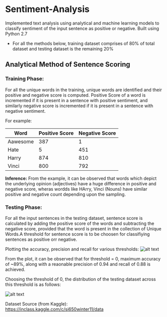 # Sentiment-Analysis

Implemented text analysis using analytical and machine learning models to classify sentiment of the input sentence as positive or negative. Built using Python 2.7

* For all the methods below, training dataset comprises of 80% of total dataset and testing dataset is the remaining 20%

## Analytical Method of Sentence Scoring

### Training Phase:

For all the unique words in the training, unique words are identified and their positive and negative score is computed. Positive Score of a word is incremented if it is present in a sentence with positive sentiment, and similarly negative score is incremented if it is present in a sentence with negative sentiment.

For example:

| Word | Positive Score | Negative Score 
| --- | ---| --- |
| Aawesome | 387 | 1 |
| Hate | 5 | 451 |
| Harry | 874 | 810 |
| Vinci | 800 | 792 |

**Inference:** From the example, it can be observed that words which depict the underlying opinion (adjectives) have a huge difference in positive and negative score, wheras wordds like HArry, Vinci (Nouns) have similar positive and negative count depending upon the sampling.

### Testing Phase:
For all the input sentences in the testing dataset, sentence score is calculated by adding the positive score of the words and subtracting the negative score, provided that the word is present in the collection of Unique Words.A threshold for sentence score is to be choosen for classifiying sentences as positive orr negative.

Plotting the accuracy, precision and recall for various thresholds:
![alt text](https://github.com/shubhi-sareen/Sentiment-Analysis/blob/master/plot_for_accuracy.png "Plot against various thresholds") 

From the plot, it can be observed that for threshold = 0, maximum accuracy of ~89%, along with a reaonable precision of 0.94 and recall of 0.88 is achieved.

Choosing the threshold of 0, the distribution of the testing dataset across this threshold is as follows:

![alt text](https://github.com/shubhi-sareen/Sentiment-Analysis/blob/master/ss_projection.png "Plot of testing dataset across the threshold") 

Dataset Source (from Kaggle): https://inclass.kaggle.com/c/si650winter11/data
